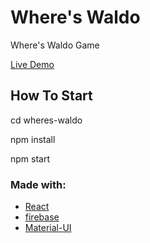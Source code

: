 # Where's Waldo

Where's Waldo Game

[Live Demo]()

## How To Start

cd wheres-waldo

npm install

npm start

### Made with:

- [React](https://reactjs.org/)
- [firebase](https://firebase.google.com/)
- [Material-UI](https://material-ui.com/)
